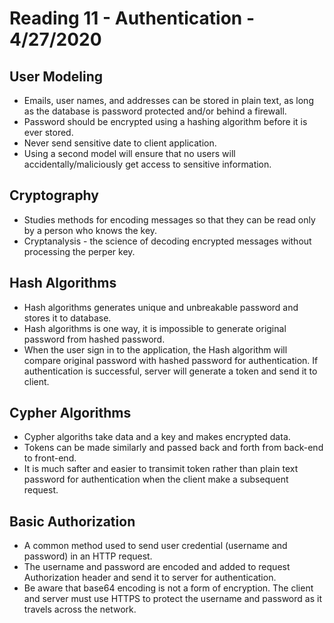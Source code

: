 # Reading 11 - Authentication - 4/27/2020

## User Modeling
* Emails, user names, and addresses can be stored in plain text, as long as the database is password protected and/or behind a firewall.
* Password should be encrypted using a hashing algorithm before it is ever stored.
* Never send sensitive date to client application.
* Using a second model will ensure that no users will accidentally/maliciously get access to sensitive information.

## Cryptography
* Studies methods for encoding messages so that they can be read only by a person who knows the key.
* Cryptanalysis - the science of decoding encrypted messages without processing the perper key.

## Hash Algorithms
* Hash algorithms generates unique and unbreakable password and stores it to database.
* Hash algorithms is one way, it is impossible to generate original password from hashed password.
* When the user sign in to the application, the Hash algorithm will compare original password with hashed password for authentication. If authentication is successful, server will generate a token and send it to client.

## Cypher Algorithms
* Cypher algoriths take data and a key and makes encrypted data.
* Tokens can be made similarly and passed back and forth from back-end to front-end.
* It is much safter and easier to transimit token rather than plain text password for authentication when the client make a subsequent request.

## Basic Authorization
* A common method used to send user credential (username and password) in an HTTP request.
* The username and password are encoded and added to request Authorization header and send it to server for authentication.
* Be aware that base64 encoding is not a form of encryption. The client and server must use HTTPS to protect the username and password as it travels across the network.